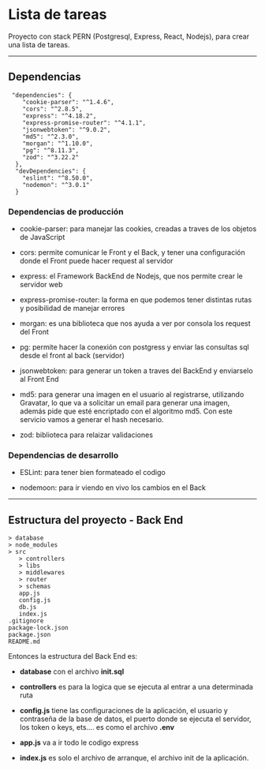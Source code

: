 # Lista de tareas

Proyecto con stack PERN (Postgresql, Express, React, Nodejs), para crear una lista de tareas.

---

## Dependencias 

```
 "dependencies": {
    "cookie-parser": "^1.4.6",
    "cors": "^2.8.5",
    "express": "^4.18.2",
    "express-promise-router": "^4.1.1",
    "jsonwebtoken": "^9.0.2",
    "md5": "^2.3.0",
    "morgan": "^1.10.0",
    "pg": "^8.11.3",
    "zod": "^3.22.2"
  },
  "devDependencies": {
    "eslint": "^8.50.0",
    "nodemon": "^3.0.1"
  }
```

### Dependencias de producción

- cookie-parser: para manejar las cookies, creadas a traves de los objetos de JavaScript

- cors: permite comunicar le Front y el Back, y tener una configuración donde el Front puede hacer request al servidor

- express: el Framework BackEnd de Nodejs, que nos permite crear le servidor web

- express-promise-router: la forma en que podemos tener distintas rutas y posibilidad de manejar errores

- morgan: es una biblioteca que nos ayuda a ver por consola los request del Front

- pg: permite hacer la conexión con postgress y enviar las consultas sql desde el front al back (servidor)

- jsonwebtoken: para generar un token a traves del BackEnd y enviarselo al Front End

- md5: para generar una imagen en el usuario al registrarse, utilizando Gravatar, lo que va a solicitar un email para generar una imagen, además pide que esté encriptado con el algoritmo md5. Con este servicio vamos a generar el hash necesario.

- zod: biblioteca para relaizar validaciones


### Dependencias de desarrollo

- ESLint: para tener bien formateado el codigo

- nodemoon: para ir viendo en vivo los cambios en el Back

---

## Estructura del proyecto - Back End

```
> database
> node_modules
> src
   > controllers
   > libs
   > middlewares
   > router
   > schemas
   app.js
   config.js
   db.js
   index.js
.gitignore
package-lock.json
package.json
README.md   
```

Entonces la estructura del Back End es:

- **database** con el archivo **init.sql**

- **controllers** es para la logica que se ejecuta al entrar a una determinada ruta

- **config.js** tiene las configuraciones de la aplicación, el usuario y contraseña de la base de datos, el puerto donde se ejecuta el servidor, los token o keys, ets.... es como el archivo **.env**

- **app.js** va a ir todo le codigo express

- **index.js** es solo el archivo de arranque, el archivo init de la aplicación.